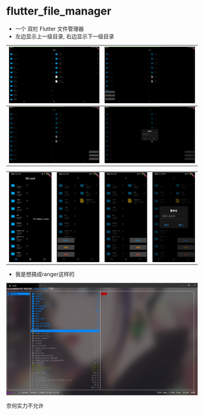 # flutter_file_manager

- 一个 双栏 Flutter 文件管理器
- 左边显示上一级目录, 右边显示下一级目录

| ![](README/11.jpg) | ![](README/12.jpg) |
| ------------------ | ------------------ |
| ![](README/13.jpg) | ![](README/14.jpg) |

|                    |                    |                    |                    |
| ------------------ | ------------------ | ------------------ | ------------------ |
| ![](README/21.jpg) | ![](README/22.jpg) | ![](README/23.jpg) | ![](README/24.jpg) |




- 我是想搞成ranger这样的

![](README/ranger.png)

奈何实力不允许